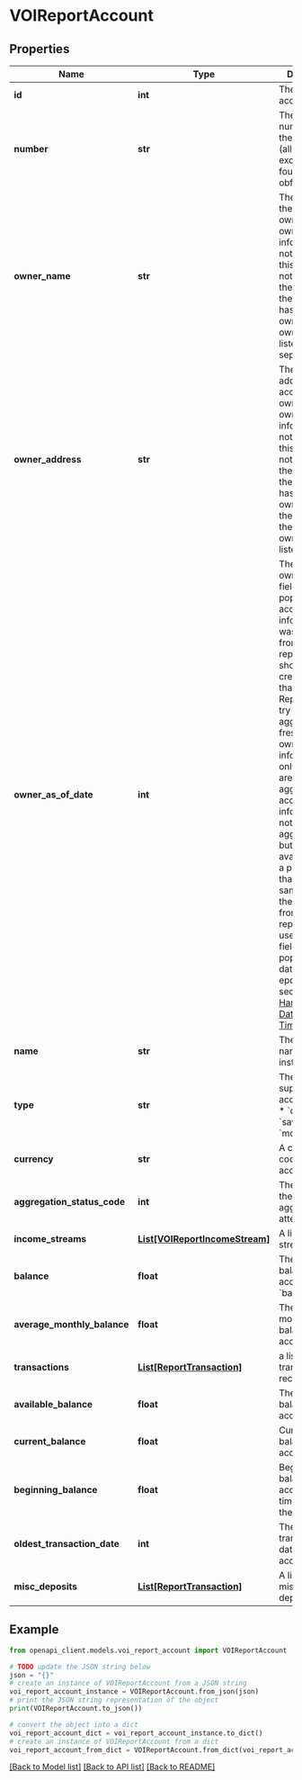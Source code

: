 # VOIReportAccount


## Properties

Name | Type | Description | Notes
------------ | ------------- | ------------- | -------------
**id** | **int** | The ID of the account | [optional] 
**number** | **str** | The account number from the institution (all digits except the last four are obfuscated) | [optional] 
**owner_name** | **str** | The name(s) of the account owner(s). If the owner information is not available, this field will not appear in the report. If the account has multiple owners then all owners will be listed separated by |. | [optional] 
**owner_address** | **str** | The mailing address of the account owner(s). If the owner information is not available, this field will not appear in the report. If the account has multiple owners then the address of the primary owner will be listed. | [optional] 
**owner_as_of_date** | **int** | The ownerAsOfDate field is populated if the account owner information was retrieved from a prior report and will show the created date of that report. Reports always try and aggregate fresh account owner information and only rarely aren&#39;t able to aggregate it. If account owner information is not able to be aggregated, but it was available from a prior report that had that same account, the information from that prior report will be used and this field will be populated. A date in Unix epoch time (in seconds). See: [Handling Epoch Dates and Times](https://developer.mastercard.com/open-banking-us/documentation/errors/error-list/#handling-epoch-dates-and-times). | [optional] 
**name** | **str** | The account name from the institution | [optional] 
**type** | **str** | The list of supported account types. * &#x60;checking&#x60; * &#x60;savings&#x60; * &#x60;moneyMarket&#x60; | [optional] 
**currency** | **str** | A currency code for account | [optional] 
**aggregation_status_code** | **int** | The status of the most recent aggregation attempt | [optional] 
**income_streams** | [**List[VOIReportIncomeStream]**](VOIReportIncomeStream.md) | A list of income stream records | [optional] 
**balance** | **float** | The cleared balance of the account as-of &#x60;balanceDate&#x60; | [optional] 
**average_monthly_balance** | **float** | The average monthly balance of this account | [optional] 
**transactions** | [**List[ReportTransaction]**](ReportTransaction.md) | a list of transaction records | [optional] 
**available_balance** | **float** | The available balance for the account | [optional] 
**current_balance** | **float** | Current balance of the account | [optional] 
**beginning_balance** | **float** | Beginning balance of account per the time period in the report | [optional] 
**oldest_transaction_date** | **int** | The oldest transaction date of this account. | [optional] 
**misc_deposits** | [**List[ReportTransaction]**](ReportTransaction.md) | A list of miscellaneous deposits | [optional] 

## Example

```python
from openapi_client.models.voi_report_account import VOIReportAccount

# TODO update the JSON string below
json = "{}"
# create an instance of VOIReportAccount from a JSON string
voi_report_account_instance = VOIReportAccount.from_json(json)
# print the JSON string representation of the object
print(VOIReportAccount.to_json())

# convert the object into a dict
voi_report_account_dict = voi_report_account_instance.to_dict()
# create an instance of VOIReportAccount from a dict
voi_report_account_from_dict = VOIReportAccount.from_dict(voi_report_account_dict)
```
[[Back to Model list]](../README.md#documentation-for-models) [[Back to API list]](../README.md#documentation-for-api-endpoints) [[Back to README]](../README.md)


